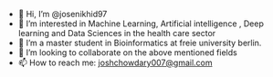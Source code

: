 - 👋 Hi, I’m @josenikhid97
- 👀 I’m interested in Machine Learning, Artificial intelligence , Deep learning and Data Sciences in the health care sector
- 🌱 I’m a master student in Bioinformatics at freie university berlin.
- 💞️ I’m looking to collaborate on the above mentioned fields 
- 📫 How to reach me: joshchowdary007@gmail.com

<!---
josenikhid97/josenikhid97 is a ✨ special ✨ repository because its `README.md` (this file) appears on your GitHub profile.
You can click the Preview link to take a look at your changes.
--->
